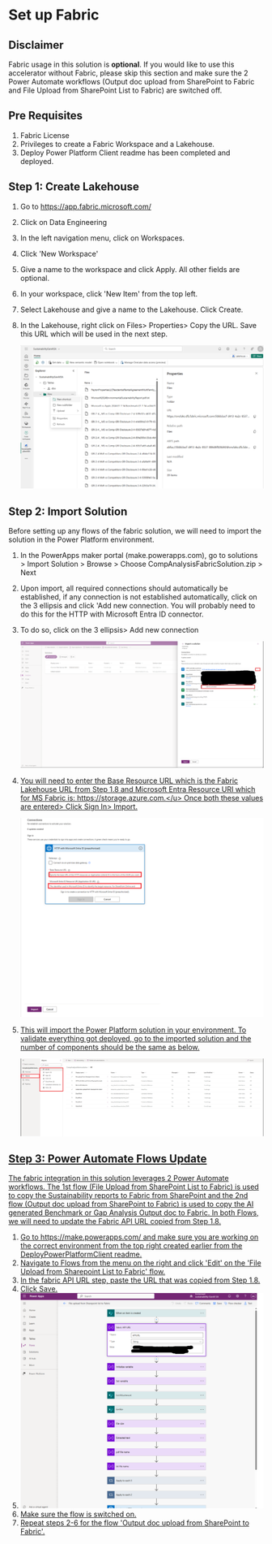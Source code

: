# Set up Fabric 

## Disclaimer

Fabric usage in this solution is **optional**. If you would like to use this accelerator without Fabric, please skip this section and make sure the 2 Power Automate workflows (Output doc upload from SharePoint to Fabric and File Upload from SharePoint List to Fabric) are switched off. 

## Pre Requisites	

1. Fabric License
2. Privileges to create a Fabric Workspace and a Lakehouse.
3. Deploy Power Platform Client readme has been completed and deployed.



## Step 1: Create Lakehouse

1. Go to https://app.fabric.microsoft.com/

2. Click on Data Engineering

3. In the left navigation menu, click on Workspaces.

4. Click 'New Workspace'

5. Give a name to the workspace and click Apply. All other fields are optional.

6. In your workspace, click 'New Item' from the top left.

7. Select Lakehouse and give a name to the Lakehouse. Click Create.

8. In the Lakehouse, right click on Files> Properties> Copy the URL. Save this URL which will be used in the next step.

   

   ![Fabric Lakehouse](./images/client/fabriclakehouse.png)



## Step 2: Import Solution

Before setting up any flows of the fabric solution, we will need to import the solution in the Power Platform environment. 

1. In the PowerApps maker portal (make.powerapps.com), go to solutions > Import Solution > Browse > Choose CompAnalysisFabricSolution.zip > Next

2. Upon import, all required connections should automatically be established, if any connection is not established automatically, click on the 3 ellipsis and click 'Add new connection. You will probably need to do this for the HTTP with Microsoft Entra ID connector.

3. To do so, click on the 3 ellipsis> Add new connection

   ![Fabric API URL](./images/client/createconnectionfabric.png)

4. <u>You will need to enter the Base Resource URL which is the Fabric Lakehouse URL from Step 1.8 and Microsoft Entra Resource URI which for MS Fabric is: https://storage.azure.com.</u> Once both these values are entered> Click Sign In> Import.

   ![Fabric API URL](./images/client/onelakeconnectorsetup.png)

5. This will import the Power Platform solution in your environment. To validate everything got deployed, go to the imported solution and the number of components should be the same as below.

   ![Fabric API URL](./images/client/fabricsolutioncomponents.png)

## Step 3: Power Automate Flows Update

The fabric integration in this solution leverages 2 Power Automate workflows. The 1st flow (File Upload from SharePoint List to Fabric) is used to copy the Sustainability reports to Fabric from SharePoint and the 2nd flow (Output doc upload from SharePoint to Fabric) is used to copy the AI generated Benchmark or Gap Analysis Output doc to Fabric. In both Flows, we will need to update the Fabric API URL copied from Step 1.8.

1. Go to https://make.powerapps.com/ and make sure you are working on the correct environment from the top right created earlier from the DeployPowerPlatformClient readme.
2. Navigate to Flows from the menu on the right and click 'Edit' on the 'File Upload from Sharepoint List to Fabric' flow.
3. In the fabric API URL step, paste the URL that was copied from Step 1.8.
4. Click Save.
5. ![Fabric API URL](./images/client/fabricapiurlupdate.png)
6. Make sure the flow is switched on.
7. Repeat steps 2-6 for the flow 'Output doc upload from SharePoint to Fabric'.

